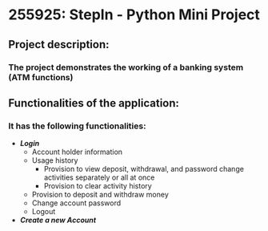 # 255925: StepIn - Python Mini Project

## Project description:
### The project demonstrates the working of a banking system (ATM functions)

## Functionalities of the application:
### It has the following functionalities:
- _**Login**_
  - Account holder information
  - Usage history
    - Provision to view deposit, withdrawal, and password change activities separately or all at once
    - Provision to clear activity history
  - Provision to deposit and withdraw money
  - Change account password
  - Logout
- _**Create a new Account**_
  
